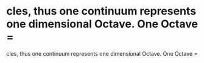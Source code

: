 # cles, thus one continuum represents one dimensional Octave. One Octave =

cles, thus one continuum represents one dimensional Octave. One Octave =